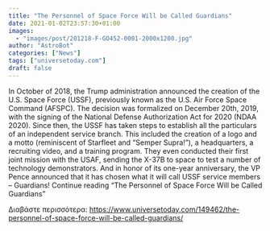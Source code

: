 ```yaml
---
title: "The Personnel of Space Force Will be Called Guardians"
date: 2021-01-02T23:57:30+01:00
images:
  - "images/post/201218-F-GO452-0001-2000x1200.jpg"
author: "AstroBot"
categories: ["News"]
tags: ["universetoday.com"]
draft: false
---
```


In October of 2018, the Trump administration announced the creation of the U.S. Space Force (USSF), previously known as the U.S. Air Force Space Command (AFSPC). The decision was formalized on December 20th, 2019, with the signing of the National Defense Authorization Act for 2020 (NDAA 2020). Since then, the USSF has taken steps to establish all the particulars of an independent service branch.  This included the creation of a logo and a motto (reminiscent of Starfleet and “Semper Supra!”), a headquarters, a recruiting video, and a training program. They even conducted their first joint mission with the USAF, sending the X-37B to space to test a number of technology demonstrators. And in honor of its one-year anniversary, the VP Pence announced that it has chosen what it will call USSF service members – Guardians! Continue reading “The Personnel of Space Force Will be Called Guardians” 

Διαβάστε περισσότερα: https://www.universetoday.com/149462/the-personnel-of-space-force-will-be-called-guardians/
